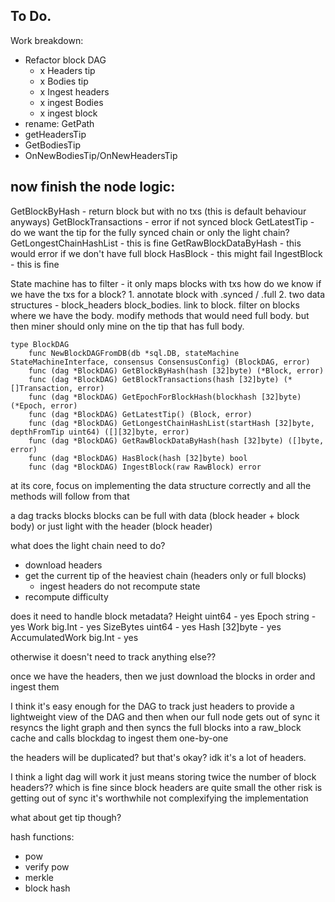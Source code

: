 ## To Do.

Work breakdown:

- Refactor block DAG
    - x Headers tip
    - x Bodies tip
    - x Ingest headers
    - x ingest Bodies
    - x ingest block
- rename: GetPath
- getHeadersTip
- GetBodiesTip
- OnNewBodiesTip/OnNewHeadersTip



now finish the node logic:
- 



GetBlockByHash - return block but with no txs (this is default behaviour anyways)
GetBlockTransactions - error if not synced block
GetLatestTip - do we want the tip for the fully synced chain or only the light chain?
GetLongestChainHashList - this is fine
GetRawBlockDataByHash - this would error if we don't have full block
HasBlock - this might fail
IngestBlock - this is fine

State machine has to filter - 
    it only maps blocks with txs
    how do we know if we have the txs for a block? 
    1. annotate block with .synced / .full
    2. two data structures - block_headers block_bodies. link to block. filter on blocks where we have the body. modify methods that would need full body. but then miner should only mine on the tip that has full body.

    type BlockDAG
        func NewBlockDAGFromDB(db *sql.DB, stateMachine StateMachineInterface, consensus ConsensusConfig) (BlockDAG, error)
        func (dag *BlockDAG) GetBlockByHash(hash [32]byte) (*Block, error)
        func (dag *BlockDAG) GetBlockTransactions(hash [32]byte) (*[]Transaction, error)
        func (dag *BlockDAG) GetEpochForBlockHash(blockhash [32]byte) (*Epoch, error)
        func (dag *BlockDAG) GetLatestTip() (Block, error)
        func (dag *BlockDAG) GetLongestChainHashList(startHash [32]byte, depthFromTip uint64) ([][32]byte, error)
        func (dag *BlockDAG) GetRawBlockDataByHash(hash [32]byte) ([]byte, error)
        func (dag *BlockDAG) HasBlock(hash [32]byte) bool
        func (dag *BlockDAG) IngestBlock(raw RawBlock) error

at its core, focus on implementing the data structure correctly and all the methods will follow from that

a dag tracks blocks
    blocks can be full with data (block header + block body) or just light with the header (block header)

what does the light chain need to do? 
- download headers
- get the current tip of the heaviest chain (headers only or full blocks)
    - ingest headers do not recompute state
- recompute difficulty

does it need to handle block metadata?
	Height          uint64       - yes
	Epoch           string       - yes
	Work            big.Int      - yes
	SizeBytes       uint64       - yes
	Hash            [32]byte     - yes
	AccumulatedWork big.Int      - yes

otherwise it doesn't need to track anything else??

once we have the headers, then we just download the blocks in order and ingest them


I think it's easy enough for the DAG to track just headers to provide a lightweight view of the DAG
and then when our full node gets out of sync
it resyncs the light graph
and then syncs the full blocks into a raw_block cache
and calls blockdag to ingest them one-by-one

the headers will be duplicated? but that's okay?
idk it's a lot of headers.



I think a light dag will work
it just means storing twice the number of block headers??
which is fine since block headers are quite small
the other risk is getting out of sync
it's worthwhile not complexifying the implementation


what about get tip though? 


hash functions:

- pow
- verify pow
- merkle
- block hash